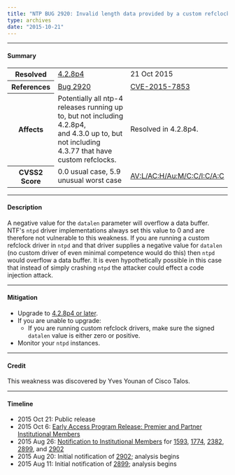 ```yaml
---
title: "NTP BUG 2920: Invalid length data provided by a custom refclock driver could cause a buffer overflow"
type: archives
date: "2015-10-21"
---
```


* * *

#### Summary

<table>
  <tbody>
	<tr>
		<th><b>Resolved</b></th>
		<td><a href="/support/securitynotice/4_2_8p4-release-announcement/">4.2.8p4</a></td>
		<td>21 Oct 2015</td>
	</tr>
	<tr>
		<th><b>References</b></th>
		<td><a href="https://bugs.ntp.org/show_bug.cgi?id=2920">Bug 2920</a></td>
		<td><a href="https://nvd.nist.gov/vuln/detail/CVE-2015-7853">CVE-2015-7853</a></td>
	</tr>
	<tr>
		<th><b>Affects</b></th>
		<td>Potentially all ntp-4 releases running up to, but not including 4.2.8p4,<br> and 4.3.0 up to, but not including 4.3.77 that have custom refclocks.</td>
		<td>Resolved in 4.2.8p4.</td>
	</tr>
	<tr>
		<th><b>CVSS2 Score</b></th>
		<td>0.0 usual case, 5.9 unusual worst case</td>
		<td><a href="https://nvd.nist.gov/vuln-metrics/cvss/v2-calculator?calculator&version=2&vector=(AV:L/AC:H/Au:M/C:C/I:C/A:C)">AV:L/AC:H/Au:M/C:C/I:C/A:C</a></td>
	</tr>	
  </tbody>	
</table>

* * *
    
#### Description 

A negative value for the `datalen` parameter will overflow a data buffer. NTF's `ntpd` driver implementations always set this value to 0 and are therefore not vulnerable to this weakness. If you are running a custom refclock driver in `ntpd` and that driver supplies a negative value for `datalen` (no custom driver of even minimal competence would do this) then `ntpd` would overflow a data buffer. It is even hypothetically possible in this case that instead of simply crashing `ntpd` the attacker could effect a code injection attack.

* * *
    
#### Mitigation

* Upgrade to [4.2.8p4 or later](/downloads/).
* If you are unable to upgrade:
  *  If you are running custom refclock drivers, make sure the signed `datalen` value is either zero or positive.
* Monitor your `ntpd` instances. 

* * *

#### Credit

This weakness was discovered by Yves Younan of Cisco Talos.

* * *

#### Timeline

* 2015 Oct 21: Public release
* 2015 Oct 6: [Early Access Program Release: Premier and Partner Institutional Members](https://www.nwtime.org/membership/benefits/)
* 2015 Aug 26: [Notification to Institutional Members](https://www.nwtime.org/membership/benefits/) for [1593](https://bugs.ntp.org/show_bug.cgi?id=1593), [1774](https://bugs.ntp.org/show_bug.cgi?id=1774), [2382](https://bugs.ntp.org/show_bug.cgi?id=2382), [2899](/support/securitynotice/ntpbug2899/), and [2902](/support/securitynotice/ntpbug2902/)
* 2015 Aug 20: Initial notification of [2902](/support/securitynotice/ntpbug2902/); analysis begins
* 2015 Aug 11: Initial notification of [2899](/support/securitynotice/ntpbug2899/); analysis begins